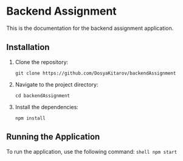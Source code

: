 # Backend Assignment

This is the documentation for the backend assignment application.

## Installation

1. Clone the repository:

    ```shell
    git clone https://github.com/DosyaKitarov/backendAssignment
    ```

2. Navigate to the project directory:

    ```shell
    cd backendAssignment
    ```

3. Install the dependencies:

    ```shell
    npm install
    ```

## Running the Application

To run the application, use the following command:
    ```shell
    npm start
    ```
    